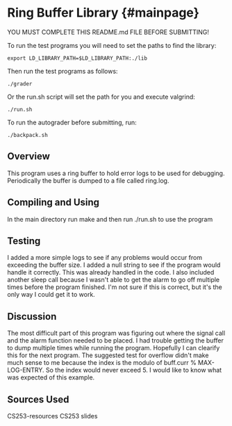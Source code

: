 
Ring Buffer Library {#mainpage}
===================

YOU MUST COMPLETE THIS README.md FILE BEFORE SUBMITTING!

To run the test programs you will need to set the paths to find the library:

```
export LD_LIBRARY_PATH=$LD_LIBRARY_PATH:./lib
```

Then run the test programs as follows:

```
./grader
```

Or the run.sh script will set the path for you and execute valgrind:

```
./run.sh
```

To run the autograder before submitting, run:

```
./backpack.sh
```

Overview
---------------------------------------------------------------------

This program uses a ring buffer to hold error logs to be used for debugging.
Periodically the buffer is dumped to a file called ring.log.

Compiling and Using
---------------------------------------------------------------------
In the main directory run make and then run ./run.sh to use the program

Testing
---------------------------------------------------------------------
I added a more simple logs to see if any problems would occur from 
exceeding the buffer size.
I added a null string to see if the program would handle it correctly. This was already handled in the code. 
I also included another sleep call because I wasn't able to get the alarm to go off multiple times before the program finished. I'm not sure if this is correct,
but it's the only way I could get it to work. 


Discussion
---------------------------------------------------------------------

The most difficult part of this program was figuring out where the signal call and the alarm
function needed to be placed. I had trouble getting the buffer to dump multiple times while 
running the program. Hopefully I can clearify this for the next program. 
The suggested test for overflow didn't make much sense to me because the index
is the modulo of buff.curr % MAX-LOG-ENTRY. So the index would never exceed 5.
I would like to know what was expected of this example.


Sources Used
---------------------------------------------------------------------
CS253-resources
CS253 slides
